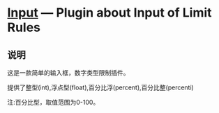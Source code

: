 [Input](https://github.com/jnxyx/upload) — Plugin about Input of Limit Rules
==================================================


说明
-----------------------------------

这是一款简单的输入框，数字类型限制插件。

提供了整型(int),浮点型(float),百分比浮(percent),百分比整(percenti)

注:百分比型，取值范围为0-100。
